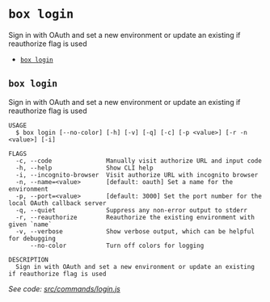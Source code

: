`box login`
===========

Sign in with OAuth and set a new environment or update an existing if reauthorize flag is used

* [`box login`](#box-login)

## `box login`

Sign in with OAuth and set a new environment or update an existing if reauthorize flag is used

```
USAGE
  $ box login [--no-color] [-h] [-v] [-q] [-c] [-p <value>] [-r -n <value>] [-i]

FLAGS
  -c, --code               Manually visit authorize URL and input code
  -h, --help               Show CLI help
  -i, --incognito-browser  Visit authorize URL with incognito browser
  -n, --name=<value>       [default: oauth] Set a name for the environment
  -p, --port=<value>       [default: 3000] Set the port number for the local OAuth callback server
  -q, --quiet              Suppress any non-error output to stderr
  -r, --reauthorize        Reauthorize the existing environment with given `name`
  -v, --verbose            Show verbose output, which can be helpful for debugging
      --no-color           Turn off colors for logging

DESCRIPTION
  Sign in with OAuth and set a new environment or update an existing if reauthorize flag is used
```

_See code: [src/commands/login.js](https://github.com/box/boxcli/blob/v4.3.0/src/commands/login.js)_
